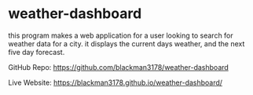 # weather-dashboard

this program makes a web application for a user looking to search for weather data for a city. it displays the current days weather, and the next five day forecast.

GitHub Repo:  https://github.com/blackman3178/weather-dashboard

Live Website:  https://blackman3178.github.io/weather-dashboard/
